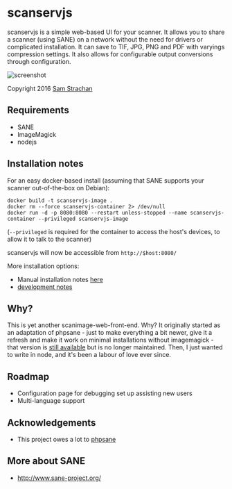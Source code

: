 # scanservjs
scanservjs is a simple web-based UI for your scanner. It allows you to share a
scanner (using SANE) on a network without the need for drivers or complicated
installation. It can save to TIF, JPG, PNG and PDF with varyings compression
settings. It also allows for configurable output conversions through
configuration.

![screenshot](https://github.com/sbs20/scanservjs/raw/master/docs/screen0.png)

Copyright 2016 [Sam Strachan](https://github.com/sbs20)

## Requirements
* SANE
* ImageMagick
* nodejs

## Installation notes
For an easy docker-based install (assuming that SANE supports your scanner
out-of-the-box on Debian):

```console
docker build -t scanservjs-image .
docker rm --force scanservjs-container 2> /dev/null
docker run -d -p 8080:8080 --restart unless-stopped --name scanservjs-container --privileged scanservjs-image
```
(`--privileged` is required for the container to access the host's devices, to
allow it to talk to the scanner)

scanservjs will now be accessible from `http://$host:8080/`

More installation options:

* Manual installation notes [here](docs/install.md)
* [development notes](development.md)

## Why?
This is yet another scanimage-web-front-end. Why? It originally started as an
adaptation of phpsane - just to make everything a bit newer, give it a refresh
and make it work on minimal installations without imagemagick - that version is
[still available](https://github.com/sbs20/scanserv) but is no longer
maintained. Then, I just wanted to write in node, and it's been a labour of love
ever since.

## Roadmap
* Configuration page for debugging set up assisting new users
* Multi-language support

## Acknowledgements
 * This project owes a lot to [phpsane](http://sourceforge.net/projects/phpsane/)

## More about SANE
 * http://www.sane-project.org/